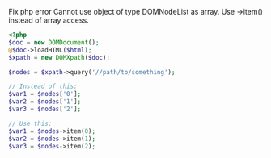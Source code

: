 Fix php error Cannot use object of type DOMNodeList as array. Use ->item() instead of array access.

```php
<?php
$doc = new DOMDocument();
@$doc->loadHTML($html);
$xpath = new DOMXpath($doc);

$nodes = $xpath->query('//path/to/something');

// Instead of this:
$var1 = $nodes['0'];
$var2 = $nodes['1'];
$var3 = $nodes['2'];

// Use this:
$var1 = $nodes->item(0);
$var2 = $nodes->item(1);
$var3 = $nodes->item(2);
```